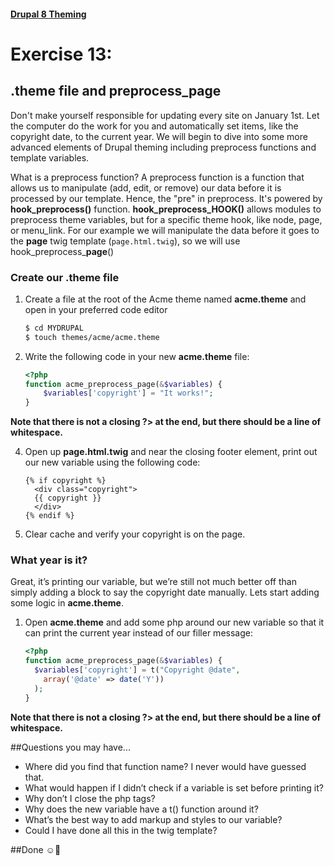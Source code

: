 #### [Drupal 8 Theming](README.md)

# Exercise 13: 

## .theme file and preprocess_page

Don't make yourself responsible for updating every site on January 1st. Let the computer do the work for you and automatically set items, like the copyright date, to the current year. We will begin to dive into some more advanced elements of Drupal theming including preprocess functions and template variables. 

What is a preprocess function? A preprocess function is a function that allows us to manipulate (add, edit, or remove) our data before it is processed by our template. Hence, the "pre" in preprocess. It's powered by **hook\_preprocess()** function. **hook\_preprocess\_HOOK()** allows modules to preprocess theme variables, but for a specific theme hook, like node, page, or menu_link. For our example we will manipulate the data before it goes to the **page** twig template (`page.html.twig`), so we will use hook\_preprocess\_**page**()

### Create our .theme file

1. Create a file at the root of the Acme theme named **acme.theme** and open in your preferred code editor

    ```bash
    $ cd MYDRUPAL
    $ touch themes/acme/acme.theme
    ```

2. Write the following code in your new **acme.theme** file:
	
	```php
	<?php
	function acme_preprocess_page(&$variables) {
		$variables['copyright'] = "It works!";
	}
	
	```
**Note that there is not a closing ?> at the end, but there should be a line of whitespace.**

4. Open up **page.html.twig** and near the closing footer element, print out our new variable using the following code:

    ```twig
    {% if copyright %}
      <div class="copyright">
      {{ copyright }}
      </div>
    {% endif %}
    ```
3. Clear cache and verify your copyright is on the page.


### What year is it?

Great, it’s printing our variable, but we’re still not much better off than simply adding a block to say the copyright date manually. Lets start adding some logic in **acme.theme**.

1. Open **acme.theme** and add some php around our new variable so that it can print the current year instead of our filler message:
	
	```php
	<?php
	function acme_preprocess_page(&$variables) {
	  $variables['copyright'] = t("Copyright @date",
	    array('@date' => date('Y'))
	  );
	}
	```
**Note that there is not a closing ?> at the end, but there should be a line of whitespace.**

##Questions you may have...
+ Where did you find that function name? I never would have guessed that.
+ What would happen if I didn’t check if a variable is set before printing it?
+ Why don’t I close the php tags?
+ Why does the new variable have a t() function around it?
+ What’s the best way to add markup and styles to our variable?
+ Could I have done all this in the twig template?
 
##Done ☺
